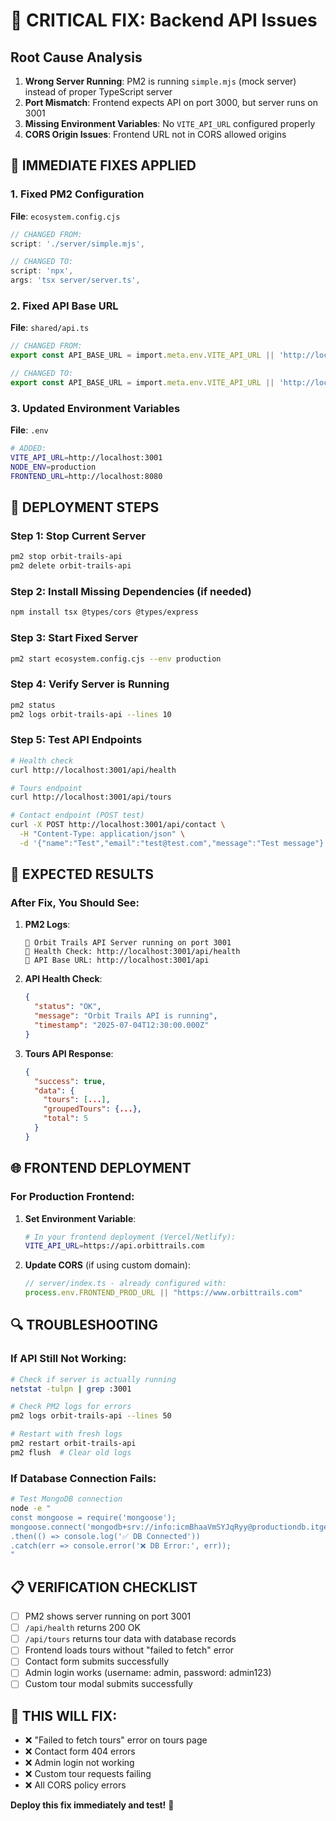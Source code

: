 # 🚨 CRITICAL FIX: Backend API Issues

## **Root Cause Analysis**
1. **Wrong Server Running**: PM2 is running `simple.mjs` (mock server) instead of proper TypeScript server
2. **Port Mismatch**: Frontend expects API on port 3000, but server runs on 3001
3. **Missing Environment Variables**: No `VITE_API_URL` configured properly
4. **CORS Origin Issues**: Frontend URL not in CORS allowed origins

## **🔧 IMMEDIATE FIXES APPLIED**

### 1. Fixed PM2 Configuration
**File**: `ecosystem.config.cjs`
```javascript
// CHANGED FROM:
script: './server/simple.mjs',

// CHANGED TO:
script: 'npx',
args: 'tsx server/server.ts',
```

### 2. Fixed API Base URL
**File**: `shared/api.ts`
```typescript
// CHANGED FROM:
export const API_BASE_URL = import.meta.env.VITE_API_URL || 'http://localhost:3000';

// CHANGED TO:
export const API_BASE_URL = import.meta.env.VITE_API_URL || 'http://localhost:3001';
```

### 3. Updated Environment Variables
**File**: `.env`
```bash
# ADDED:
VITE_API_URL=http://localhost:3001
NODE_ENV=production
FRONTEND_URL=http://localhost:8080
```

## **🚀 DEPLOYMENT STEPS**

### Step 1: Stop Current Server
```bash
pm2 stop orbit-trails-api
pm2 delete orbit-trails-api
```

### Step 2: Install Missing Dependencies (if needed)
```bash
npm install tsx @types/cors @types/express
```

### Step 3: Start Fixed Server
```bash
pm2 start ecosystem.config.cjs --env production
```

### Step 4: Verify Server is Running
```bash
pm2 status
pm2 logs orbit-trails-api --lines 10
```

### Step 5: Test API Endpoints
```bash
# Health check
curl http://localhost:3001/api/health

# Tours endpoint
curl http://localhost:3001/api/tours

# Contact endpoint (POST test)
curl -X POST http://localhost:3001/api/contact \
  -H "Content-Type: application/json" \
  -d '{"name":"Test","email":"test@test.com","message":"Test message"}'
```

## **🎯 EXPECTED RESULTS**

### After Fix, You Should See:
1. **PM2 Logs**: 
   ```
   🚀 Orbit Trails API Server running on port 3001
   📍 Health Check: http://localhost:3001/api/health
   🎯 API Base URL: http://localhost:3001/api
   ```

2. **API Health Check**:
   ```json
   {
     "status": "OK",
     "message": "Orbit Trails API is running",
     "timestamp": "2025-07-04T12:30:00.000Z"
   }
   ```

3. **Tours API Response**:
   ```json
   {
     "success": true,
     "data": {
       "tours": [...],
       "groupedTours": {...},
       "total": 5
     }
   }
   ```

## **🌐 FRONTEND DEPLOYMENT**

### For Production Frontend:
1. **Set Environment Variable**:
   ```bash
   # In your frontend deployment (Vercel/Netlify):
   VITE_API_URL=https://api.orbittrails.com
   ```

2. **Update CORS** (if using custom domain):
   ```typescript
   // server/index.ts - already configured with:
   process.env.FRONTEND_PROD_URL || "https://www.orbittrails.com"
   ```

## **🔍 TROUBLESHOOTING**

### If API Still Not Working:
```bash
# Check if server is actually running
netstat -tulpn | grep :3001

# Check PM2 logs for errors
pm2 logs orbit-trails-api --lines 50

# Restart with fresh logs
pm2 restart orbit-trails-api
pm2 flush  # Clear old logs
```

### If Database Connection Fails:
```bash
# Test MongoDB connection
node -e "
const mongoose = require('mongoose');
mongoose.connect('mongodb+srv://info:icmBhaaVmSYJqRyy@productiondb.itgewbu.mongodb.net/?retryWrites=true&w=majority&appName=ProductionDB')
.then(() => console.log('✅ DB Connected'))
.catch(err => console.error('❌ DB Error:', err));
"
```

## **📋 VERIFICATION CHECKLIST**

- [ ] PM2 shows server running on port 3001
- [ ] `/api/health` returns 200 OK
- [ ] `/api/tours` returns tour data with database records
- [ ] Frontend loads tours without "failed to fetch" error
- [ ] Contact form submits successfully
- [ ] Admin login works (username: admin, password: admin123)
- [ ] Custom tour modal submits successfully

## **🎯 THIS WILL FIX:**
- ❌ "Failed to fetch tours" error on tours page
- ❌ Contact form 404 errors
- ❌ Admin login not working
- ❌ Custom tour requests failing
- ❌ All CORS policy errors

**Deploy this fix immediately and test!** 🚀
